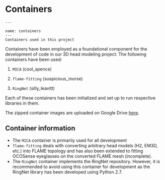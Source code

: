 # Containers

```{figure} /images/containers.png
---

name: containers
---
Containers used in this project
```

<!-- ![containers](/images/containers.png) -->

Containers have been employed as a foundational component for the development of code in our 3D head modeling project. The following containers have been used:

1. ```MICA``` (cool_spence)

2. ```flame-fitting``` (suspicious_morse)

3. ```RingNet``` (silly_leavitt)

Each of these containers has been initialized and set up to run respective libraries in them.

The zipped container images are uploaded on Google Drive [here](https://drive.google.com/drive/folders/16td6ucSFobm5EyPJO-w6TFYxCs4RNsaN?usp=share_link).

## Container information
- The ```MICA``` container is primarily used for all development
- ```flame-fitting``` deals with converting arbitrary head models (H2, EM3D, etc.) into FLAME topology and has also been extended to fitting OCOSense eyeglasses on the converted FLAME mesh (incomplete).
- The ```RingNet``` container implements the RingNet repository. However, it is recommended to avoid using this container for development as the RingNet library has been developed using Python 2.7.